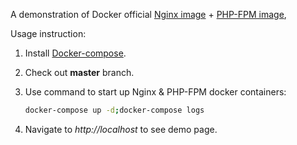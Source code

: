 A demonstration of Docker official [Nginx image](http://registry.hub.docker.com/_/nginx/) + [PHP-FPM image](https://registry.hub.docker.com/_/php/),

Usage instruction:

1. Install [Docker-compose](https://docs.docker.com/compose/).

2. Check out **master** branch.

3. Use command to start up Nginx & PHP-FPM docker containers:
	````Bash
	docker-compose up -d;docker-compose logs
	````
4. Navigate to *http://localhost* to see demo page.
